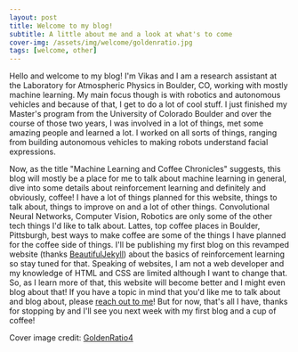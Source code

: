 ```yaml
---
layout: post
title: Welcome to my blog!
subtitle: A little about me and a look at what's to come
cover-img: /assets/img/welcome/goldenratio.jpg
tags: [welcome, other]
---
```


Hello and welcome to my blog! I'm Vikas and I am a research assistant at the Laboratory for Atmospheric Physics in Boulder, CO, working with mostly machine learning. My main focus though is with robotics and autonomous vehicles and because of that, I get to do a lot of cool stuff. I just finished my Master's program from the University of Colorado Boulder and over the course of those two years, I was involved in a lot of things, met some amazing people and learned a lot. I worked on all sorts of things, ranging from building autonomous vehicles to making robots understand facial expressions.

Now, as the title "Machine Learning and Coffee Chronicles" suggests, this blog will mostly be a place for me to talk about machine learning in general, dive into some details about reinforcement learning and definitely and obviously, coffee! I have a lot of things planned for this website, things to talk about, things to improve on and a lot of other things. Convolutional Neural Networks, Computer Vision, Robotics are only some of the other tech things I'd like to talk about. Lattes, top coffee places in Boulder, Pittsburgh, best ways to make coffee are some of the things I have planned for the coffee side of things. I'll be publishing my first blog on this revamped website (thanks [BeautifulJekyll](https://beautifuljekyll.com)) about the basics of reinforcement learning so stay tuned for that. Speaking of websites, I am not a web developer and my knowledge of HTML and CSS are limited although I want to change that. So, as I learn more of that, this website will become better and I might even blog about that! If you have a topic in mind that you'd like me to talk about and blog about, please [reach out to me](/contact)! But for now, that's all I have, thanks for stopping by and I'll see you next week with my first blog and a cup of coffee!

Cover image credit: [GoldenRatio4](https://twitter.com/TheGoldenRatio4)
